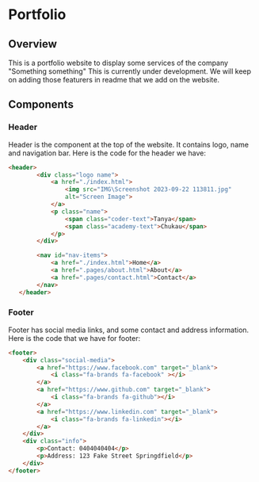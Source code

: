 # Portfolio

## Overview
This is a portfolio website to display some services of the company "Something something" This is currently under development. We will keep on adding those featurers in readme that we add on the website. 


## Components

### Header
Header is the component at the top of the website. It contains logo, name and navigation bar. 
Here is the code for the header we have:
```html
<header>
        <div class="logo name">
            <a href="./index.html">
                <img src="IMG\Screenshot 2023-09-22 113811.jpg"
                alt="Screen Image">
            </a>
            <p class="name">
                <span class="coder-text">Tanya</span>
                <span class="academy-text">Chukau</span>
            </p>
        </div>

        <nav id="nav-items">
            <a href="./index.html">Home</a>
            <a href=".pages/about.html">About</a>
            <a href=".pages/contact.html">Contact</a>
        </nav>
   </header>
```

### Footer
Footer has social media links, and some contact and address information.
Here is the code that we have for footer:
```html
<footer>
    <div class="social-media">
        <a href="https://www.facebook.com" target="_blank">
            <i class="fa-brands fa-facebook" ></i>
        </a>
        <a href="https://www.github.com" target="_blank">
            <i class="fa-brands fa-github"></i>
        </a>
        <a href="https://www.linkedin.com" target="_blank">
            <i class="fa-brands fa-linkedin"></i>
        </a>
    </div>
    <div class="info">
        <p>Contact: 0404040404</p>
        <p>Address: 123 Fake Street Springdfield</p>
    </div>
</footer>
```